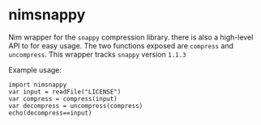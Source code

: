 # nimsnappy
Nim wrapper for the `snappy` compression library. there is also a high-level
API to for easy usage. The two functions exposed are `compress` and
`uncompress`. This wrapper tracks `snappy` version `1.1.3`

Example usage:

    import nimsnappy
    var input = readFile("LICENSE")
    var compress = compress(input)
    var decompress = uncompress(compress)
    echo(decompress==input)
